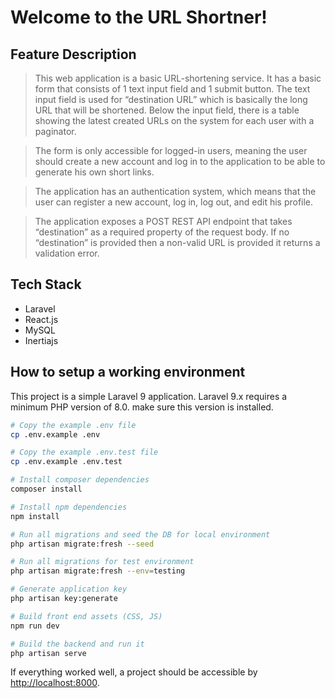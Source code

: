 # Welcome to the URL Shortner!

## Feature Description

> This web application is a basic URL-shortening service. It has a basic form that consists of 1 text input field and 1 submit button. The text input field is used for “destination URL” which is basically the long URL that will be shortened. Below the input field, there is a table showing the latest created URLs on the system for each user with a paginator.

> The form is only accessible for logged-in users, meaning the user should create a new account and log in to the application to be able to generate his own short links.

> The application has an authentication system, which means that the user can register a new account, log in, log out, and edit his profile.

> The application exposes a POST REST API endpoint that takes “destination” as a required property of the request body. If no “destination” is provided then a non-valid URL is provided it returns a validation error.

## Tech Stack

-   Laravel
-   React.js
-   MySQL
-   Inertiajs

## How to setup a working environment

This project is a simple Laravel 9 application. Laravel 9.x requires a minimum PHP version of 8.0. make sure this version is installed.

```sh
# Copy the example .env file
cp .env.example .env

# Copy the example .env.test file
cp .env.example .env.test

# Install composer dependencies
composer install

# Install npm dependencies
npm install

# Run all migrations and seed the DB for local environment
php artisan migrate:fresh --seed

# Run all migrations for test environment
php artisan migrate:fresh --env=testing

# Generate application key
php artisan key:generate

# Build front end assets (CSS, JS)
npm run dev

# Build the backend and run it
php artisan serve

```

If everything worked well, a project should be accessible by [http://localhost:8000](http://localhost:8000).
